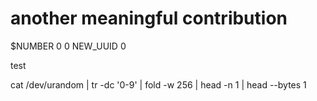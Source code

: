 # another meaningful contribution
$NUMBER
0
0
NEW_UUID
0


test

cat /dev/urandom | tr -dc '0-9' | fold -w 256 | head -n 1 | head --bytes 1

